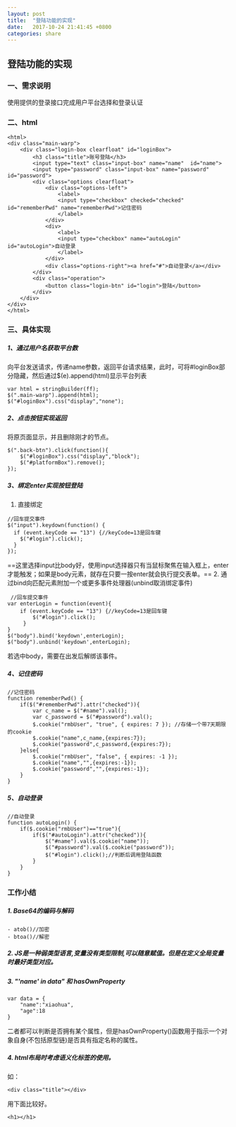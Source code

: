 ```yaml
---
layout: post
title:  "登陆功能的实现"
date:   2017-10-24 21:41:45 +0800
categories: share
---
```

## 登陆功能的实现
### 一、需求说明
使用提供的登录接口完成用户平台选择和登录认证
### 二、html
```
<html>
<div class="main-warp">
	<div class="login-box clearfloat" id="loginBox">
		<h3 class="title">账号登陆</h3>
		<input type="text" class="input-box" name="name"  id="name">
		<input type="password" class="input-box" name="password" id="password">
		<div class="options clearfloat">
			<div class="options-left">
				<label>
				<input type="checkbox" checked="checked" id="rememberPwd" name="rememberPwd">记住密码
				</label>
			</div>
			<div>
				<label>
				<input type="checkbox" name="autoLogin" id="autoLogin">自动登录
				</label>
			</div>
			<div class="options-right"><a href="#">自动登录</a></div>
		</div>
		<div class="operation">
			<button class="login-btn" id="login">登陆</button>
		</div>
	</div>	
</div>
</html>
```
### 三、具体实现
##### 1、通过用户名获取平台数
向平台发送请求，传递name参数，返回平台请求结果，此时，可将#loginBox部分隐藏，然后通过$(e).append(html)显示平台列表

```
var html = stringBuilder(ff);
$(".main-warp").append(html);
$("#loginBox").css("display","none");

```
##### 2、点击按钮实现返回
将原页面显示，并且删除刚才的节点。
```
$(".back-btn").click(function(){
    $("#loginBox").css("display","block");
    $("#platformBox").remove();
});
```
##### 3、绑定enter实现按钮登陆
1. 直接绑定
```
//回车提交事件
$("input").keydown(function() {
  if (event.keyCode == "13") {//keyCode=13是回车键
    $("#login").click();
  }
}); 
```
==这里选择input比body好，使用input选择器只有当鼠标聚焦在输入框上，enter才能触发；如果是body元素，就存在只要一按enter就会执行提交表单。==
2. 通过bind向匹配元素附加一个或更多事件处理器(unbind取消绑定事件)

```
 //回车提交事件
var enterLogin = function(event){
    if (event.keyCode == "13") {//keyCode=13是回车键
        $("#login").click();
     }
}
$("body").bind('keydown',enterLogin);
$("body").unbind('keydown',enterLogin);
```
若选中body，需要在出发后解绑该事件。
##### 4、记住密码

```
//记住密码
function rememberPwd() {
    if($("#rememberPwd").attr("checked")){
    	var c_name = $("#name").val();
    	var c_password = $("#password").val();
    	$.cookie("rmbUser", "true", { expires: 7 }); //存储一个带7天期限的cookie 
    	$.cookie("name",c_name,{expires:7});
    	$.cookie("password",c_password,{expires:7});
    }else{
    	$.cookie("rmbUser", "false", { expires: -1 }); 
    	$.cookie("name","",{expires:-1});
    	$.cookie("password","",{expires:-1});
    }
}
```


##### 5、自动登录

```
//自动登录
function autoLogin() {
	if($.cookie("rmbUser")=="true"){
		if($("#autoLogin").attr("checked")){
			$("#name").val($.cookie("name"));
			$("#password").val($.cookie("password"));
			$("#login").click();//判断后调用登陆函数
		}
	}
}
```
### 工作小结
##### 1. Base64的编码与解码

```
- atob()//加密
- btoa()//解密
```

##### 2. JS是一种弱类型语言,变量没有类型限制,可以随意赋值。但是在定义全局变量时最好类型对应。
##### 3. "'name' in data" 和 hasOwnProperty

```
var data = {
    "name":"xiaohua",
    "age":18
}
```
二者都可以判断是否拥有某个属性，但是hasOwnProperty()函数用于指示一个对象自身(不包括原型链)是否具有指定名称的属性。
##### 4. html布局时考虑语义化标签的使用。

如：
```
<div class="title"></div>
```
用下面比较好。
```
<h1></h1>
```






